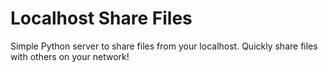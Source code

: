 # Localhost Share Files

Simple Python server to share files from your localhost.  Quickly share files with others on your network!
